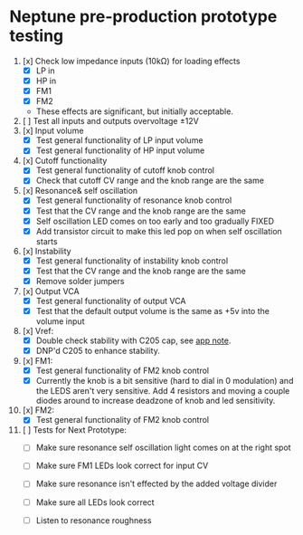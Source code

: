 # Neptune pre-production prototype testing

1. [x] Check low impedance inputs (10kΩ) for loading effects
    - [x] LP in
    - [x] HP in
    - [x] FM1
    - [x] FM2
	- These effects are significant, but initially acceptable.
2. [ ] Test all inputs and outputs overvoltage ±12V
3. [x] Input volume
    - [x] Test general functionality of LP input volume
    - [x] Test general functionality of HP input volume
4. [x] Cutoff functionality
    - [x] Test general functionality of cutoff knob control
    - [x] Check that cutoff CV range and the knob range are the same
5. [x] Resonance& self oscillation
     - [x] Test general functionality of resonance knob control
     - [x] Test that the CV range and the knob range are the same
     - [x] Self oscillation LED comes on too early and too gradually FIXED
     - [x] Add transistor circuit to make this led pop on when self oscillation starts
6. [x] Instability
     - [x] Test general functionality of instability knob control
     - [x] Test that the CV range and the knob range are the same
     - [x] Remove solder jumpers
7. [x] Output VCA
     - [x] Test general functionality of output VCA
     - [x] Test that the default output volume is the same as +5v into the volume input
8. [x] Vref:
     - [x] Double check stability with C205 cap, see [app note](https://www.ti.com/lit/an/slva482a/slva482a.pdf?ts=1694821507442).
	 - [x] DNP'd C205 to enhance stability.
9. [x] FM1:
     - [x] Test general functionality of FM2 knob control
     - [x] Currently the knob is a bit sensitive (hard to dial in 0 modulation) and the LEDS aren't very sensitive. Add 4 resistors and moving a couple diodes around to increase deadzone of knob and led sensitivity.
10. [x] FM2:
     - [x] Test general functionality of FM2 knob control
	  
10. [ ] Tests for Next Prototype:
     - [ ] Make sure resonance self oscillation light comes on at the right spot
	 - [ ] Make sure FM1 LEDs look correct for input CV
	 - [ ] Make sure resonance isn't effected by the added voltage divider
	 - [ ] Make sure all LEDs look correct
	 - [ ] Listen to resonance roughness
	  
	  

	  
